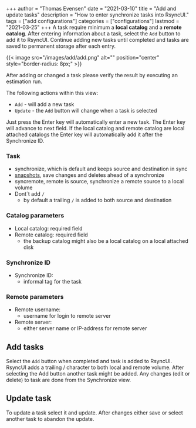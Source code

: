 +++
author = "Thomas Evensen"
date = "2021-03-10"
title =  "Add and update tasks"
description = "How to enter synchronize tasks into RsyncUI."
tags = ["add configurations"]
categories = ["configurations"]
lastmod = "2021-03-25"
+++
A task require minimum a **local catalog** and a **remote catalog**. After entering information about a task, select the `Add` button to add it to RsyncUI. Continue adding new tasks until completed and tasks are saved to permanent storage after each entry.

{{< image src="/images/add/add.png" alt="" position="center" style="border-radius: 8px;" >}}

After adding or changed a task please verify the result by executing an estimation run.

The following actions within this view:

- `Add` - will add a new task
- `Update` - the `Add` button will change when a task is selected

Just press the Enter key will automatically enter a new task. The Enter key will advance to next field. If the local catalog and remote catalog are local attached catalogs the Enter key will automatically add it after the Synchronize ID.

### Task

- synchronize, which is default and keeps source and destination in sync
- [snapshots](/post/snapshots/), save changes and deletes ahead of a synchronize
- syncremote, remote is source, synchronize a remote source to a local volume
- Dont´t add `/`
  - by default a trailing `/` is added to both source and destination

### Catalog parameters
- Local catalog: required field
- Remote catalog: required field
  - the backup catalog might also be a local catalog on a local attached disk

### Synchronize ID

- Synchronize ID:
  - informal tag for the task

### Remote parameters
- Remote username:
  - username for login to remote server
- Remote server:
  - either server name or IP-address for remote server


## Add tasks

Select the `Add` button when completed and task is added to RsyncUI. RsyncUI adds a trailing / character to both local and remote volume. After selecting the Add button another task might be added. Any changes (edit or delete) to task are done from the Synchronize view.

## Update task

To update a task select it and update. After changes either save or select another task to abandon the update.
